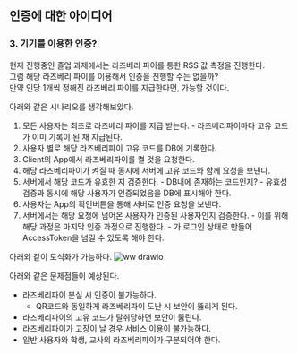 ## 인증에 대한 아이디어
### 3. 기기를 이용한 인증?
현재 진행중인 졸업 과제에서는 라즈베리 파이를 통한 RSS 값 측정을 진행한다.  
그럼 해당 라즈베리 파이를 이용해서 인증을 진행할 수는 없을까?  
만약 인당 1개씩 정해진 라즈베리 파이를 지급한다면, 가능할 것이다.  

아래와 같은 시나리오를 생각해보았다.  
  1. 모든 사용자는 최초로 라즈베리 파이를 지급 받는다.
    - 라즈베리파이마다 고유 코드가 이미 기록이 된 채 지급된다.
  2. 사용자 별로 해당 라즈베리파이 고유 코드를 DB에 기록한다.
  3. Client의 App에서 라즈베리파이를 켤 것을 요청한다.
  4. 해당 라즈베리파이가 켜질 때 동시에 서버에 고유 코드와 함께 요청을 보낸다.
  5. 서버에서 해당 코드가 유효한 지 검증한다.
    - DB내에 존재하는 코드인지?
    - 유효성 검증과 동시에 해당 사용자가 인증되었음을 DB에 표시해야 한다.
  6. 사용자는 App의 확인버튼을 통해 서버로 인증 요청을 보낸다.
  7. 서버에서는 해당 요청에 넘어온 사용자가 인증된 사용자인지 검증한다.
    - 이를 위해 해당 과정은 마지막 인증 과정으로 진행한다.
    - 가 로그인 상태로 만들어 AccessToken을 넘길 수 있도록 해야 한다.

아래와 같이 도식화가 가능하다.
![ww drawio](https://github.com/Jinseop-Sim/Graduation-Project/assets/71700079/54bc797a-757c-4e59-a74d-5eb1135f0bc2)  

아래와 같은 문제점들이 예상된다.
- 라즈베리파이 분실 시 인증이 불가능하다.
  - QR코드와 동일하게 라즈베리파이 도난 시 보안이 뚫리게 된다.
- 라즈베리파이의 고유 코드가 탈취당하면 보안이 뚫린다.
- 라즈베리파이가 고장이 날 경우 서비스 이용이 불가능하다.
- 일반 사용자와 학생, 교사의 라즈베리파이가 구분되어야 한다.  
